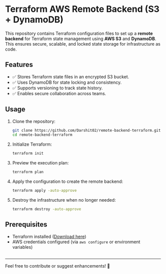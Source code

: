 # Terraform AWS Remote Backend (S3 + DynamoDB)

This repository contains Terraform configuration files to set up a **remote backend** for Terraform state management using **AWS S3** and **DynamoDB**. This ensures secure, scalable, and locked state storage for infrastructure as code.

## Features

- ✅ Stores Terraform state files in an encrypted S3 bucket.
- ✅ Uses DynamoDB for state locking and consistency.
- ✅ Supports versioning to track state history.
- ✅ Enables secure collaboration across teams.

## Usage

1. Clone the repository:
   ```sh
   git clone https://github.com/Darshit02/remote-backend-terraform.git
   cd remote-backend-terraform
   ```
2. Initialize Terraform:
   ```sh
   terraform init
   ```
3. Preview the execution plan:
   ```sh
   terraform plan
   ```
4. Apply the configuration to create the remote backend:
   ```sh
   terraform apply -auto-approve
   ```
5. Destroy the infrastructure when no longer needed:
   ```sh
   terraform destroy -auto-approve
   ```

## Prerequisites

- Terraform installed ([Download here](https://developer.hashicorp.com/terraform/downloads))
- AWS credentials configured (via `aws configure` or environment variables)

##

---

Feel free to contribute or suggest enhancements! 🚀

